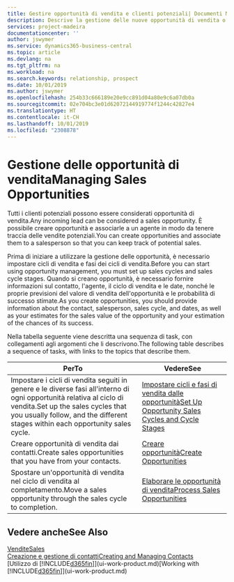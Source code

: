 ```yaml
---
title: Gestire opportunità di vendita e clienti potenziali| Documenti Microsoft
description: Descrive la gestione delle nuove opportunità di vendita o dei clienti potenziali in Business Central e l'associazione dell'opportunità con un agente per tenere traccia delle vendite potenziali.
services: project-madeira
documentationcenter: ''
author: jswymer
ms.service: dynamics365-business-central
ms.topic: article
ms.devlang: na
ms.tgt_pltfrm: na
ms.workload: na
ms.search.keywords: relationship, prospect
ms.date: 10/01/2019
ms.author: jswymer
ms.openlocfilehash: 254b33c666189e20e9cc891d04a80e9c6a07db0a
ms.sourcegitcommit: 02e704bc3e01d62072144919774f1244c42827e4
ms.translationtype: HT
ms.contentlocale: it-CH
ms.lasthandoff: 10/01/2019
ms.locfileid: "2308878"
---
```

# <a name="managing-sales-opportunities"></a><span data-ttu-id="d885a-103">Gestione delle opportunità di vendita</span><span class="sxs-lookup"><span data-stu-id="d885a-103">Managing Sales Opportunities</span></span>
<span data-ttu-id="d885a-104">Tutti i clienti potenziali possono essere considerati opportunità di vendita.</span><span class="sxs-lookup"><span data-stu-id="d885a-104">Any incoming lead can be considered a sales opportunity.</span></span> <span data-ttu-id="d885a-105">È possibile creare opportunità e associarle a un agente in modo da tenere traccia delle vendite potenziali.</span><span class="sxs-lookup"><span data-stu-id="d885a-105">You can create opportunities and associate them to a salesperson so that you can keep track of potential sales.</span></span>

<span data-ttu-id="d885a-106">Prima di iniziare a utilizzare la gestione delle opportunità, è necessario impostare cicli di vendita e fasi dei cicli di vendita.</span><span class="sxs-lookup"><span data-stu-id="d885a-106">Before you can start using opportunity management, you must set up sales cycles and sales cycle stages.</span></span> <span data-ttu-id="d885a-107">Quando si creano opportunità, è necessario fornire informazioni sul contatto, l'agente, il ciclo di vendita e le date, nonché le proprie previsioni del valore di vendita dell'opportunità e le probabilità di successo stimate.</span><span class="sxs-lookup"><span data-stu-id="d885a-107">As you create opportunities, you should provide information about the contact, salesperson, sales cycle, and dates, as well as your estimates for the sales value of the opportunity and your estimation of the chances of its success.</span></span>

<span data-ttu-id="d885a-108">Nella tabella seguente viene descritta una sequenza di task, con collegamenti agli argomenti che li descrivono.</span><span class="sxs-lookup"><span data-stu-id="d885a-108">The following table describes a sequence of tasks, with links to the topics that describe them.</span></span>

| <span data-ttu-id="d885a-109">Per</span><span class="sxs-lookup"><span data-stu-id="d885a-109">To</span></span> | <span data-ttu-id="d885a-110">Vedere</span><span class="sxs-lookup"><span data-stu-id="d885a-110">See</span></span> |
| --- | --- |
| <span data-ttu-id="d885a-111">Impostare i cicli di vendita seguiti in genere e le diverse fasi all'interno di ogni opportunità relativa al ciclo di vendita.</span><span class="sxs-lookup"><span data-stu-id="d885a-111">Set up the sales cycles that you usually follow, and the different stages within each opportunity sales cycle.</span></span> |[<span data-ttu-id="d885a-112">Impostare cicli e fasi di vendita dalle opportunità</span><span class="sxs-lookup"><span data-stu-id="d885a-112">Set Up Opportunity Sales Cycles and Cycle Stages</span></span>](marketing-how-setup-opportunity-sales-cycles-stages.md) |
| <span data-ttu-id="d885a-113">Creare opportunità di vendita dai contatti.</span><span class="sxs-lookup"><span data-stu-id="d885a-113">Create sales opportunities that you have from your contacts.</span></span> |[<span data-ttu-id="d885a-114">Creare opportunità</span><span class="sxs-lookup"><span data-stu-id="d885a-114">Create Opportunities</span></span>](marketing-how-create-opportunities.md) |
| <span data-ttu-id="d885a-115">Spostare un'opportunità di vendita nel ciclo di vendita al completamento.</span><span class="sxs-lookup"><span data-stu-id="d885a-115">Move a sales opportunity through the sales cycle to completion.</span></span> |[<span data-ttu-id="d885a-116">Elaborare le opportunità di vendita</span><span class="sxs-lookup"><span data-stu-id="d885a-116">Process Sales Opportunities</span></span>](marketing-processing-sales-opportunities.md) |

## <a name="see-also"></a><span data-ttu-id="d885a-117">Vedere anche</span><span class="sxs-lookup"><span data-stu-id="d885a-117">See Also</span></span>
[<span data-ttu-id="d885a-118">Vendite</span><span class="sxs-lookup"><span data-stu-id="d885a-118">Sales</span></span>](sales-manage-sales.md)  
[<span data-ttu-id="d885a-119">Creazione e gestione di contatti</span><span class="sxs-lookup"><span data-stu-id="d885a-119">Creating and Managing Contacts</span></span>](marketing-contacts.md)  
<span data-ttu-id="d885a-120">[Utilizzo di [!INCLUDE[d365fin](includes/d365fin_md.md)]](ui-work-product.md)</span><span class="sxs-lookup"><span data-stu-id="d885a-120">[Working with [!INCLUDE[d365fin](includes/d365fin_md.md)]](ui-work-product.md)</span></span>
